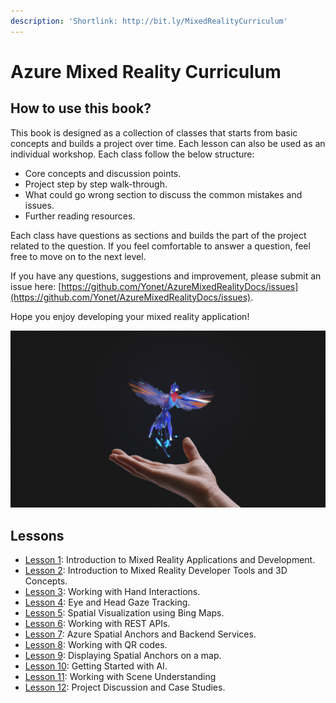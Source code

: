 ```yaml
---
description: 'Shortlink: http://bit.ly/MixedRealityCurriculum'
---
```


# Azure Mixed Reality Curriculum

## How to use this book?

This book is designed as a collection of classes that starts from basic concepts and builds a project over time. Each lesson can also be used as an individual workshop. Each class follow the below structure:

* Core concepts and discussion points.
* Project step by step walk-through.
* What could go wrong section to discuss the common mistakes and issues.
* Further reading resources.

Each class have questions as sections and builds the part of the project related to the question. If you feel comfortable to answer a question, feel free to move on to the next level. 

If you have any questions, suggestions and improvement, please submit an issue here: [https://github.com/Yonet/AzureMixedRealityDocs/issues](https://github.com/Yonet/AzureMixedRealityDocs/issues).

Hope you enjoy developing your mixed reality application!

![](.gitbook/assets/hummingbird.png)

## Lessons

* [Lesson 1](lessons/lesson1/): Introduction to Mixed Reality Applications and Development.
* [Lesson 2](lessons/lesson-2.md): Introduction to Mixed Reality Developer Tools and 3D Concepts.
* [Lesson 3](lessons/lesson-3.md): Working with Hand Interactions.
* [Lesson 4](lessons/lesson-4.md): Eye and Head Gaze Tracking.
* [Lesson 5](lessons/lesson-5.md): Spatial Visualization using Bing Maps.
* [Lesson 6](lessons/lesson-6.md): Working with REST APIs.
* [Lesson 7](lessons/lesson-7/): Azure Spatial Anchors and Backend Services.
* [Lesson 8](lessons/lesson-9.md): Working with QR codes.
* [Lesson 9](lessons/lesson-8.md): Displaying Spatial Anchors on a map.
* [Lesson 10](lessons/lesson-11.md): Getting Started with AI.
* [Lesson 11](lessons/lesson-10.md): Working with Scene Understanding
* [Lesson 12](lessons/lesson-12.md): Project Discussion and Case Studies.

